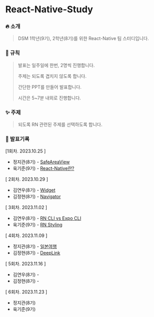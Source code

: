 # React-Native-Study

### 🔥 소개

> DSM 1학년(9기), 2학년(8기)를 위한 React-Native 팀 스터디입니다.

### 📘 규칙

> 발표는 일주일에 한번, 2명씩 진행합니다.
>
> 주제는 되도록 겹치지 않도록 합니다.
>
> 간단한 PPT를 만들어 발표합니다.
>
> 시간은 5~7분 내외로 진행합니다.
### ✨ 주제

> 되도록 RN 관련된 주제를 선택하도록 합니다.
### 📖 발표기록

[1회차. 2023.10.25 ]

* 정지관(8기) - [SafeAreaView](2023.10.25/정지관(8기))
* 육기준(9기) - [React-Native란?](2023.10.25/육기준(9기))

[ 2회차. 2023.10.29 ]

* 김연우(8기) - [Widget](2023.10.29/김연우(8기))
* 김정현(8기) - [Navigator](2023.10.29/김정현(8기))

[ 3회차. 2023.11.02 ]

* 김연우(8기) - [RN CLI vs Expo CLI](2023.11.06/김연우(8기))
* 육기준(9기) - [RN Styling](2023.11.06/육기준(9기))

[ 4회차. 2023.11.09 ]

* 정지관(8기) - [일본여행](2023.11.09/정지관(8기))
* 김정현(8기) - [DeepLink](2023.11.09/김정현(8기))

[ 5회차. 2023.11.16 ]

* 김연우(8기) - []()
* 김정현(8기) - []()

[ 6회차. 2023.11.23 ]

* 정지관(8기) []()
* 육기준(9기) []()


